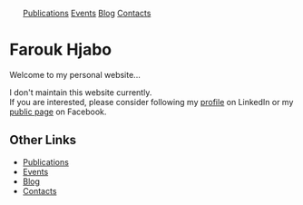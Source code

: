 <head>
  <meta charset="utf-8">
  <meta http-equiv="X-UA-Compatible" content="IE=edge">
  <meta name="viewport" content="width=device-width, initial-scale=1">
</head>


<div class="footer-col-wrapper">
  <div class="footer-col footer-col-1">
    <ul style=>
      <li style="display: inline"><a href="https://www.farouk-hjabo.com/publications">Publications</a></li>
      <li style="display: inline"><a href="https://www.farouk-hjabo.com/events">Events</a></li>
      <li style="display: inline"><a href="https://www.farouk-hjabo.com/blog">Blog</a></li>
      <li style="display: inline"><a href="https://www.farouk-hjabo.com/contacts">Contacts</a></li>
    </ul>
  </div>
</div>


# Farouk Hjabo
Welcome to my personal website...

I don't maintain this website currently.  
If you are interested, please consider following my [profile](https://www.linkedin.com/in/farouk-hjabo/) on LinkedIn or my [public page](https://www.facebook.com/fh.public/) on Facebook.

## Other Links
- [Publications](https://www.farouk-hjabo.com/publication)
- [Events](https://www.farouk-hjabo.com/event)
- [Blog](https://www.farouk-hjabo.com/blog)
- [Contacts](https://www.farouk-hjabo.com/contact)
